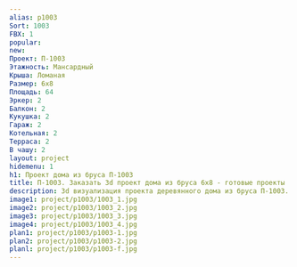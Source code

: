 ```yaml
---
alias: p1003
Sort: 1003
FBX: 1
popular: 
new: 
Проект: П-1003
Этажность: Мансардный
Крыша: Ломаная
Размер: 6х8
Площадь: 64
Эркер: 2
Балкон: 2
Кукушка: 2
Гараж: 2
Котельная: 2
Терраса: 2
В чашу: 2
layout: project
hidemenu: 1
h1: Проект дома из бруса П-1003
title: П-1003. Заказать 3d проект дома из бруса 6х8 - готовые проекты
description: 3d визуализация проекта деревянного дома из бруса П-1003. Площадь 64 м2, размер 6х8. Вы можете внести любые изменения в проект.
image1: project/p1003/1003_1.jpg
image2: project/p1003/1003_2.jpg
image3: project/p1003/1003_3.jpg
image4: project/p1003/1003_4.jpg
plan1: project/p1003/p1003-1.jpg
plan2: project/p1003/p1003-2.jpg
planl: project/p1003/p1003-f.jpg
---
```

